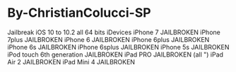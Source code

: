 # By-ChristianColucci-SP
Jailbreak iOS 10 to 10.2 all 64 bits iDevices
iPhone 7 JAILBROKEN
iPhone 7plus JAILBROKEN
iPhone 6 JAILBROKEN
iPhone 6plus JAILBROKEN
iPhone 6s JAILBROKEN
iPhone 6splus JAILBROKEN
iPhone 5s JAILBROKEN
iPod touch 6th generation JAILBROKEN
iPad PRO JAILBROKEN (all ")
iPad Air 2 JAILBROKEN
iPad Mini 4 JAILBROKEN
